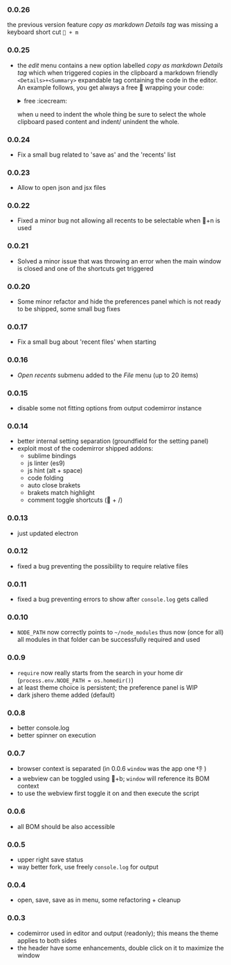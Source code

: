 ### 0.0.26  
the previous version feature _copy as markdown Details tag_ was missing a keyboard short cut ` + m`  

### 0.0.25  
- the _edit_ menu contains a new option labelled  _copy as markdown Details tag_ which when triggered copies in the clipboard a markdown friendly `<Details>+<Summary>` expandable tag containing the code in the editor.  
    An example follows, you get always a free :icecream: wrapping your code:
    <details>
    <summary>free :icecream:</summary>

    ``` js  
    var uniqueID = new function () {
        var count = 0,
            self = this;
        this.prefix = 'NS_';
        this.toString = function () {
            count += 1;
            return self.prefix + count;
        };
    }
    ```
    </details>

    when u need to indent the whole thing be sure to select the whole clipboard pased content and indent/ unindent the whole.

### 0.0.24  
- Fix a small bug related to 'save as' and the 'recents' list  
### 0.0.23  
- Allow to open json and jsx files  
### 0.0.22  
- Fixed a minor bug not allowing all recents to be selectable when +n is used  
### 0.0.21  
- Solved a minor issue that was throwing an error when the main window is closed and one of the shortcuts get triggered  
### 0.0.20
- Some minor refactor and hide the preferences panel which is not ready to be shipped, some small bug fixes
### 0.0.17 
- Fix a small bug about 'recent files' when starting
### 0.0.16 
- _Open recents_ submenu added to the _File_ menu (up to 20 items)
### 0.0.15 
- disable some not fitting options from output codemirror instance

### 0.0.14 
- better internal setting separation (groundfield for the setting panel)
- exploit most of the codemirror shipped addons:
    - sublime bindings
    - js linter (es9)
    - js hint (alt + space)
    - code folding
    - auto close brakets
    - brakets match highlight
    - comment toggle shortcuts ( + /)

### 0.0.13 
- just updated electron

### 0.0.12 
- fixed a bug preventing the possibility to require relative files
### 0.0.11 
- fixed a bug preventing errors to show after `console.log` gets called

### 0.0.10 
- `NODE_PATH` now correctly points to `~/node_modules` thus now (once for all) all modules in that folder can be successfully required and used

### 0.0.9
- `require` now really starts from the search in your home dir (`process.env.NODE_PATH = os.homedir()`)
- at least theme choice is persistent; the preference panel is WIP
- dark jshero theme added (default)

### 0.0.8
- better console.log
- better spinner on execution

### 0.0.7
- browser context is separated (in 0.0.6 `window` was the app one 👎 )
- a webview can be toggled using +b; `window` will reference its BOM context
- to use the webview first toggle it on and then execute the script

### 0.0.6
- all BOM should be also accessible

### 0.0.5
- upper right save status
- way better fork, use freely `console.log` for output

### 0.0.4
- open, save, save as in menu, some refactoring + cleanup
### 0.0.3
- codemirror used in editor and output (readonly); this means the theme applies to both sides
- the header have some enhancements, double click on it to maximize the window